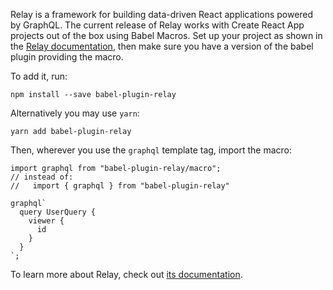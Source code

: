 Relay is a framework for building data-driven React applications powered by GraphQL. The current release of Relay works with Create React App projects out of the box using Babel Macros. Set up your project as shown in the [Relay documentation](https://facebook.github.io/relay/), then make sure you have a version of the babel plugin providing the macro.

To add it, run:

    npm install --save babel-plugin-relay

Alternatively you may use `yarn`:

    yarn add babel-plugin-relay

Then, wherever you use the `graphql` template tag, import the macro:

    import graphql from "babel-plugin-relay/macro";
    // instead of:
    //   import { graphql } from "babel-plugin-relay"

    graphql`
      query UserQuery {
        viewer {
          id
        }
      }
    `;

To learn more about Relay, check out [its documentation](https://facebook.github.io/relay/).
